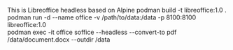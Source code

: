 This is Libreoffice headless based on Alpine
podman build -t libreoffice:1.0 .  
podman run -d --name office -v /path/to/data:/data -p 8100:8100 libreoffice:1.0  
podman exec -it office soffice --headless --convert-to pdf /data/document.docx --outdir /data  
